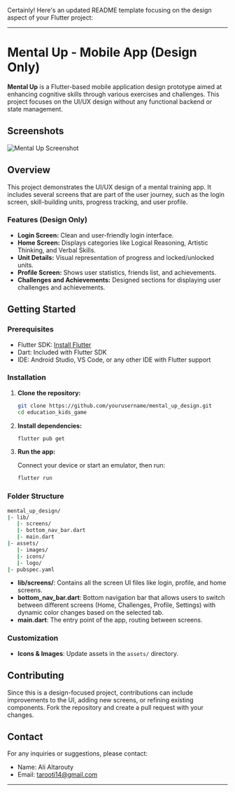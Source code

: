 Certainly! Here's an updated README template focusing on the design aspect of your Flutter project:

---

# Mental Up - Mobile App (Design Only)

**Mental Up** is a Flutter-based mobile application design prototype aimed at enhancing cognitive skills through various exercises and challenges. This project focuses on the UI/UX design without any functional backend or state management.

## Screenshots

![Mental Up Screenshot](./assets/screen.gif)

## Overview

This project demonstrates the UI/UX design of a mental training app. It includes several screens that are part of the user journey, such as the login screen, skill-building units, progress tracking, and user profile.

### Features (Design Only)

- **Login Screen:** Clean and user-friendly login interface.
- **Home Screen:** Displays categories like Logical Reasoning, Artistic Thinking, and Verbal Skills.
- **Unit Details:** Visual representation of progress and locked/unlocked units.
- **Profile Screen:** Shows user statistics, friends list, and achievements.
- **Challenges and Achievements:** Designed sections for displaying user challenges and achievements.

## Getting Started

### Prerequisites

- Flutter SDK: [Install Flutter](https://flutter.dev/docs/get-started/install)
- Dart: Included with Flutter SDK
- IDE: Android Studio, VS Code, or any other IDE with Flutter support

### Installation

1. **Clone the repository:**

    ```bash
    git clone https://github.com/yourusername/mental_up_design.git
    cd education_kids_game
    ```

2. **Install dependencies:**

    ```bash
    flutter pub get
    ```

3. **Run the app:**

    Connect your device or start an emulator, then run:

    ```bash
    flutter run
    ```

### Folder Structure

```bash
mental_up_design/
|- lib/
   |- screens/
   |- bottom_nav_bar.dart
   |- main.dart
|- assets/
   |- images/
   |- icons/
   |- logo/
|- pubspec.yaml
```

- **lib/screens/**: Contains all the screen UI files like login, profile, and home screens.
- **bottom_nav_bar.dart**: Bottom navigation bar that allows users to switch between different screens (Home, Challenges, Profile, Settings) with dynamic color changes based on the selected tab.
- **main.dart**: The entry point of the app, routing between screens.

### Customization

- **Icons & Images**: Update assets in the `assets/` directory.

## Contributing

Since this is a design-focused project, contributions can include improvements to the UI, adding new screens, or refining existing components. Fork the repository and create a pull request with your changes.


## Contact

For any inquiries or suggestions, please contact:

- Name: Ali Altarouty
- Email: tarooti14@gmail.com

---

